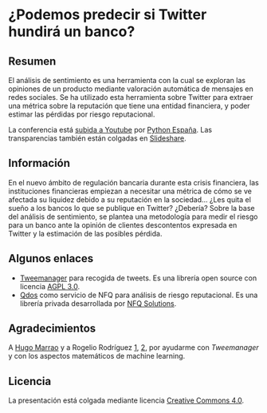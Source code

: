 ﻿# ¿Podemos predecir si Twitter hundirá un banco?

## Resumen

El análisis de sentimiento es una herramienta con la cual se exploran las opiniones de un producto mediante valoración automática de mensajes en redes sociales. Se ha utilizado esta herramienta sobre Twitter para extraer una métrica sobre la reputación que tiene una entidad financiera, y poder estimar las pérdidas por riesgo reputacional.

La conferencia está [subida a Youtube](https://youtu.be/GNSSTS8QY-0) por [Python España](https://www.youtube.com/channel/UCyth_6hqft9a7B_thdwYyww). Las transparencias también están colgadas en [Slideshare](http://www.slideshare.net/CarlosPerales/podemos-predecir-si-twitter-hundir-un-banco).

## Información

En el nuevo ámbito de regulación bancaria durante esta crisis financiera, las instituciones financieras empiezan a necesitar una métrica de cómo se ve afectada su liquidez debido a su reputación en la sociedad… ¿Les quita el sueño a los bancos lo que se publique en Twitter? ¿Debería? Sobre la base del análisis de sentimiento, se plantea una metodología para medir el riesgo para un banco ante la opinión de clientes descontentos expresada en Twitter y la estimación de las posibles pérdida.

## Algunos enlaces

 * [Tweemanager](https://github.com/nfqsolutions/tweemanager) para recogida de tweets. Es una librería open source con licencia [AGPL 3.0](https://opensource.org/licenses/AGPL-3.0).
 * [Qdos](http://qdosapp.com/) como servicio de NFQ para análisis de riesgo reputacional. Es una librería privada desarrollada por [NFQ Solutions](http://nfq.es/solutions/).

## Agradecimientos

A [Hugo Marrao](https://www.researchgate.net/profile/Hugo_Marrao3) y a Rogelio Rodríguez [1](https://es.linkedin.com/in/rogelio-rodriguez-oliveros-49661534), [2](https://www.researchgate.net/profile/Rogelio_Rodriguez-Oliveros), por ayudarme con *Tweemanager* y con los aspectos matemáticos de machine learning.

## Licencia

La presentación está colgada mediante licencia [Creative Commons 4.0](https://creativecommons.org/licenses/by/4.0/).
